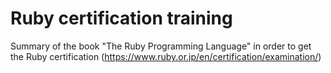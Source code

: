 # Ruby certification training
Summary of the book "The Ruby Programming Language" in order to get the Ruby certification (https://www.ruby.or.jp/en/certification/examination/)
